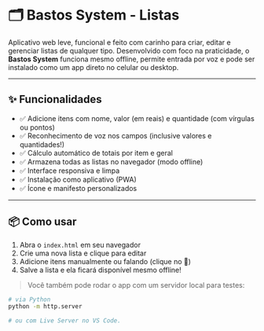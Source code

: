 # 🗂️ Bastos System - Listas

Aplicativo web leve, funcional e feito com carinho para criar, editar e gerenciar listas de qualquer tipo. Desenvolvido com foco na praticidade, o **Bastos System** funciona mesmo offline, permite entrada por voz e pode ser instalado como um app direto no celular ou desktop.

---

## ✨ Funcionalidades

- ✅ Adicione itens com nome, valor (em reais) e quantidade (com vírgulas ou pontos)
- ✅ Reconhecimento de voz nos campos (inclusive valores e quantidades!)
- ✅ Cálculo automático de totais por item e geral
- ✅ Armazena todas as listas no navegador (modo offline)
- ✅ Interface responsiva e limpa
- ✅ Instalação como aplicativo (PWA)
- ✅ Ícone e manifesto personalizados

---

## 📦 Como usar

1. Abra o `index.html` em seu navegador
2. Crie uma nova lista e clique para editar
3. Adicione itens manualmente ou falando (clique no 🎤)
4. Salve a lista e ela ficará disponível mesmo offline!

> Você também pode rodar o app com um servidor local para testes:

```bash
# via Python
python -m http.server

# ou com Live Server no VS Code.